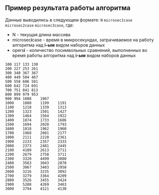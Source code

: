 ## Пример результата работы алгоритма

Данные выводились в следующем формате:
`N` `microsec1case` `microsec2case` `microsec3case`, где:
- N - текущая длина массива
- microsec**i**case - время в микросекундах, затрачиваемое на работу алгоритма над **i-ым** видом наборов данных
- opers**i** - количество посимвольных сравнений, выполненных во время работы алгоритма над **i-ым** видом наборов данных

```
100	117	133	130
200	227	253	261
300	340	367	367
400	449	504	467
500	558	606	581
600	642	724	691
700	751	841	813
800	899	979	953
900	994	1088	1067
1000	1080	1199	1191
1100	1218	1339	1313
1200	1323	1501	1427
1300	1464	1564	1922
1400	1874	1733	1686
1500	1694	2020	1793
1600	1818	1962	1960
1700	1968	2081	2177
1800	2111	2220	2361
1900	2233	2357	2333
2000	2373	2481	2445
2100	4189	2613	2711
2200	2679	2758	3711
2300	3320	4499	3880
2400	3563	3043	2870
2500	3067	3403	2958
2600	3216	3235	3092
2700	3279	3364	4209
2800	3526	3455	3424
2900	5288	4269	3463
3000	3794	4121	4130
```
